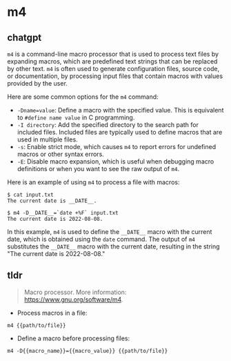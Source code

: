 # m4 
## chatgpt 
`m4` is a command-line macro processor that is used to process text files by expanding macros, which are predefined text strings that can be replaced by other text. `m4` is often used to generate configuration files, source code, or documentation, by processing input files that contain macros with values provided by the user.

Here are some common options for the `m4` command:

- `-Dname=value`: Define a macro with the specified value. This is equivalent to `#define name value` in C programming.
- `-I directory`: Add the specified directory to the search path for included files. Included files are typically used to define macros that are used in multiple files.
- `-s`: Enable strict mode, which causes `m4` to report errors for undefined macros or other syntax errors.
- `-E`: Disable macro expansion, which is useful when debugging macro definitions or when you want to see the raw output of `m4`.

Here is an example of using `m4` to process a file with macros:

```
$ cat input.txt
The current date is __DATE__.

$ m4 -D__DATE__=`date +%F` input.txt
The current date is 2022-08-08.
```

In this example, `m4` is used to define the `__DATE__` macro with the current date, which is obtained using the `date` command. The output of `m4` substitutes the `__DATE__` macro with the current date, resulting in the string "The current date is 2022-08-08." 

## tldr 
 
> Macro processor.
> More information: <https://www.gnu.org/software/m4>.

- Process macros in a file:

`m4 {{path/to/file}}`

- Define a macro before processing files:

`m4 -D{{macro_name}}={{macro_value}} {{path/to/file}}`
